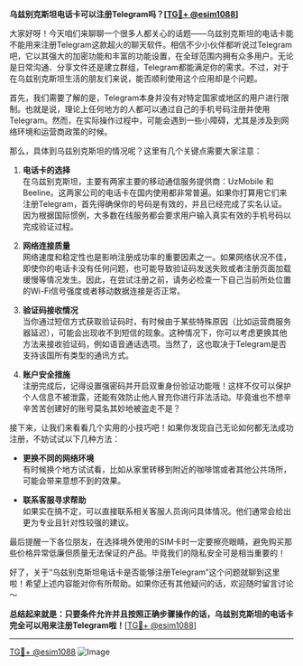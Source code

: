 **乌兹别克斯坦电话卡可以注册Telegram吗？[[TG💪+ @esim1088](https://t.me/s/esim1088)]**

大家好呀！今天咱们来聊聊一个很多人都关心的话题——乌兹别克斯坦的电话卡能不能用来注册Telegram这款超火的聊天软件。相信不少小伙伴都听说过Telegram吧，它以其强大的加密功能和丰富的功能设置，在全球范围内拥有众多用户。无论是日常沟通、分享文件还是建立群组，Telegram都能满足你的需求。不过，对于在乌兹别克斯坦生活的朋友们来说，能否顺利使用这个应用却是个问题。

首先，我们需要了解的是，Telegram本身并没有对特定国家或地区的用户进行限制。也就是说，理论上任何地方的人都可以通过自己的手机号码注册并使用Telegram。然而，在实际操作过程中，可能会遇到一些小障碍，尤其是涉及到网络环境和运营商政策的时候。

那么，具体到乌兹别克斯坦的情况呢？这里有几个关键点需要大家注意：

1. **电话卡的选择**  
   在乌兹别克斯坦，主要有两家主要的移动通信服务提供商：UzMobile 和 Beeline。这两家公司的电话卡在国内使用都非常普遍。如果你打算用它们来注册Telegram，首先得确保你的号码是有效的，并且已经完成了实名认证。因为根据国际惯例，大多数在线服务都会要求用户输入真实有效的手机号码以完成验证过程。

2. **网络连接质量**  
   网络速度和稳定性也是影响注册成功率的重要因素之一。如果网络状况不佳，即使你的电话卡没有任何问题，也可能导致验证码发送失败或者注册页面加载缓慢等情况发生。因此，在尝试注册之前，请务必检查一下自己当前所处位置的Wi-Fi信号强度或者移动数据连接是否正常。

3. **验证码接收情况**  
   当你通过短信方式获取验证码时，有时候由于某些特殊原因（比如运营商服务器延迟），可能会出现收不到短信的现象。这种情况下，你可以考虑更换其他方法来接收验证码，例如语音通话选项。当然了，这也取决于Telegram是否支持该国所有类型的通讯方式。

4. **账户安全措施**  
   注册完成后，记得设置强密码并开启双重身份验证功能哦！这样不仅可以保护个人信息不被泄露，还能有效防止他人冒充你进行非法活动。毕竟谁也不想辛辛苦苦创建好的账号莫名其妙地被盗走不是？

接下来，让我们来看看几个实用的小技巧吧！如果你发现自己无论如何都无法成功注册，不妨试试以下几种方法：

- **更换不同的网络环境**  
  有时候换个地方试试看，比如从家里转移到附近的咖啡馆或者其他公共场所，可能会带来意想不到的效果。
  
- **联系客服寻求帮助**  
  如果实在搞不定，可以直接联系相关客服人员询问具体情况。他们通常会给出更为专业且针对性较强的建议。

最后提醒一下各位朋友，在选择境外使用的SIM卡时一定要擦亮眼睛，避免购买那些价格异常低廉但质量无法保证的产品。毕竟我们的隐私安全可是相当重要的！

好了，关于“乌兹别克斯坦电话卡是否能够注册Telegram”这个问题就聊到这里啦！希望上述内容能对你有所帮助。如果你还有其他疑问的话，欢迎随时留言讨论～ 

**总结起来就是：只要条件允许并且按照正确步骤操作的话，乌兹别克斯坦的电话卡完全可以用来注册Telegram啦！**[[TG💪+ @esim1088](https://t.me/s/esim1088)]

---

[TG💪+ @esim1088](https://t.me/s/esim1088) ![Image](https://i.postimg.cc/4NQfJmqS/Snipaste-2025-05-13-00-14-12.png)